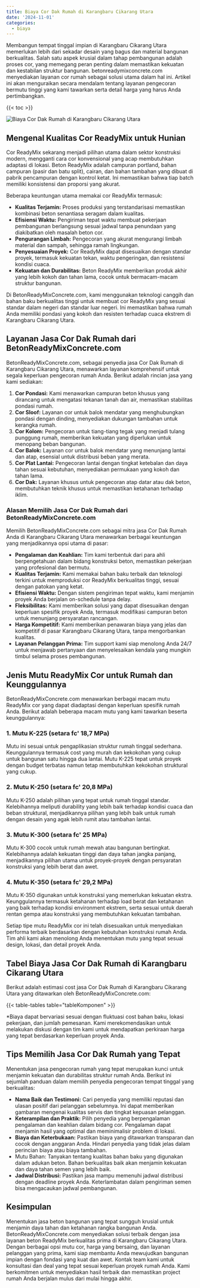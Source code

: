 ```yaml
---
title: Biaya Cor Dak Rumah di Karangbaru Cikarang Utara
date: '2024-11-01'
categories:
  - biaya
---
```


Membangun tempat tinggal impian di Karangbaru Cikarang Utara memerlukan lebih dari sekadar desain yang bagus dan material bangunan berkualitas. Salah satu aspek krusial dalam tahap pembangunan adalah proses cor, yang memegang peran penting dalam memastikan kekuatan dan kestabilan struktur bangunan. betonreadymixconcrete.com menyediakan layanan cor rumah sebagai solusi utama dalam hal ini. Artikel ini akan menguraikan secara mendalam tentang layanan pengecoran bermutu tinggi yang kami tawarkan serta detail harga yang harus Anda pertimbangkan.

{{< toc >}}

![Biaya Cor Dak Rumah di Karangbaru Cikarang Utara](https://betoncor8.github.io/cor/harga-beton-readymix-concrete%20(8).png)

## Mengenal Kualitas Cor ReadyMix untuk Hunian

Cor ReadyMix sekarang menjadi pilihan utama dalam sektor konstruksi modern, mengganti cara cor konvensional yang acap membutuhkan adaptasi di lokasi. Beton ReadyMix adalah campuran portland, bahan campuran (pasir dan batu split), cairan, dan bahan tambahan yang dibuat di pabrik pencampuran dengan kontrol ketat. Ini memastikan bahwa tiap batch memiliki konsistensi dan proporsi yang akurat.

Beberapa keuntungan utama memakai cor ReadyMix termasuk:

- **Kualitas Terjamin:** Proses produksi yang terstandarisasi memastikan kombinasi beton senantiasa seragam dalam kualitas.
- **Efisiensi Waktu:** Pengiriman tepat waktu membuat pekerjaan pembangunan berlangsung sesuai jadwal tanpa penundaan yang diakibatkan oleh masalah beton cor.
- **Pengurangan Limbah:** Pengecoran yang akurat mengurangi limbah material dan sampah, sehingga ramah lingkungan.
- **Penyesuaian Proyek:** Cor ReadyMix dapat disesuaikan dengan standar proyek, termasuk kekuatan tekan, waktu pengeringan, dan resistensi kondisi cuaca.
- **Kekuatan dan Durabilitas:** Beton ReadyMix memberikan produk akhir yang lebih kokoh dan tahan lama, cocok untuk bermacam-macam struktur bangunan.

Di BetonReadyMixConcrete.com, kami menggunakan teknologi canggih dan bahan baku berkualitas tinggi untuk membuat cor ReadyMix yang sesuai standar dalam negeri dan standar luar negeri. Ini memastikan bahwa rumah Anda memiliki pondasi yang kokoh dan resisten terhadap cuaca ekstrem di Karangbaru Cikarang Utara.

## Layanan Jasa Cor Dak Rumah dari BetonReadyMixConcrete.com

BetonReadyMixConcrete.com, sebagai penyedia jasa Cor Dak Rumah di Karangbaru Cikarang Utara, menawarkan layanan komprehensif untuk segala keperluan pengecoran rumah Anda. Berikut adalah rincian jasa yang kami sediakan:

1. **Cor Pondasi:** Kami menawarkan campuran beton khusus yang dirancang untuk mengatasi tekanan tanah dan air, memastikan stabilitas pondasi rumah.
2. **Cor Sloof:** Layanan cor untuk balok mendatar yang menghubungkan pondasi dengan dinding, menyediakan dukungan tambahan untuk kerangka rumah.
3. **Cor Kolom:** Pengecoran untuk tiang-tiang tegak yang menjadi tulang punggung rumah, memberikan kekuatan yang diperlukan untuk menopang beban bangunan.
4. **Cor Balok:** Layanan cor untuk balok mendatar yang menunjang lantai dan atap, esensial untuk distribusi beban yang merata.
5. **Cor Plat Lantai:** Pengecoran lantai dengan tingkat ketebalan dan daya tahan sesuai kebutuhan, menyediakan permukaan yang kokoh dan tahan lama.
6. **Cor Dak:** Layanan khusus untuk pengecoran atap datar atau dak beton, membutuhkan teknik khusus untuk memastikan ketahanan terhadap iklim.

### Alasan Memilih Jasa Cor Dak Rumah dari BetonReadyMixConcrete.com

Memilih BetonReadyMixConcrete.com sebagai mitra jasa Cor Dak Rumah Anda di Karangbaru Cikarang Utara menawarkan berbagai keuntungan yang menjadikannya opsi utama di pasar:

- **Pengalaman dan Keahlian:** Tim kami terbentuk dari para ahli berpengetahuan dalam bidang konstruksi beton, memastikan pekerjaan yang profesional dan bermutu.
- **Kualitas Terjamin:** Kami memakai bahan baku terbaik dan teknologi terkini untuk memproduksi cor ReadyMix berkualitas tinggi, sesuai dengan patokan yang ketat.
- **Efisiensi Waktu:** Dengan sistem pengiriman tepat waktu, kami menjamin proyek Anda berjalan on-schedule tanpa delay.
- **Fleksibilitas:** Kami memberikan solusi yang dapat disesuaikan dengan keperluan spesifik proyek Anda, termasuk modifikasi campuran beton untuk menunjang persyaratan rancangan.
- **Harga Kompetitif:** Kami memberikan penawaran biaya yang jelas dan kompetitif di pasar Karangbaru Cikarang Utara, tanpa mengorbankan kualitas.
- **Layanan Pelanggan Prima:** Tim support kami siap menolong Anda 24/7 untuk menjawab pertanyaan dan menyelesaikan kendala yang mungkin timbul selama proses pembangunan.

## Jenis Mutu ReadyMix Cor untuk Rumah dan Keunggulannya

BetonReadyMixConcrete.com menawarkan berbagai macam mutu ReadyMix cor yang dapat diadaptasi dengan keperluan spesifik rumah Anda. Berikut adalah beberapa macam mutu yang kami tawarkan beserta keunggulannya:

### 1\. Mutu K-225 (setara fc' 18,7 MPa)

Mutu ini sesuai untuk pengaplikasian struktur rumah tinggal sederhana. Keunggulannya termasuk cost yang murah dan kekokohan yang cukup untuk bangunan satu hingga dua lantai. Mutu K-225 tepat untuk proyek dengan budget terbatas namun tetap membutuhkan kekokohan struktural yang cukup.

### 2\. Mutu K-250 (setara fc' 20,8 MPa)

Mutu K-250 adalah pilihan yang tepat untuk rumah tinggal standar. Kelebihannya meliputi durability yang lebih baik terhadap kondisi cuaca dan beban struktural, menjadikannya pilihan yang lebih baik untuk rumah dengan desain yang agak lebih rumit atau tambahan lantai.

### 3\. Mutu K-300 (setara fc' 25 MPa)

Mutu K-300 cocok untuk rumah mewah atau bangunan bertingkat. Kelebihannya adalah kekuatan tinggi dan daya tahan jangka panjang, menjadikannya pilihan utama untuk proyek-proyek dengan persyaratan konstruksi yang lebih berat dan awet.

### 4\. Mutu K-350 (setara fc' 29,2 MPa)

Mutu K-350 digunakan untuk konstruksi yang memerlukan kekuatan ekstra. Keunggulannya termasuk ketahanan terhadap load berat dan ketahanan yang baik terhadap kondisi environment ekstrem, serta sesuai untuk daerah rentan gempa atau konstruksi yang membutuhkan kekuatan tambahan.

Setiap tipe mutu ReadyMix cor ini telah disesuaikan untuk menyediakan performa terbaik berdasarkan dengan kebutuhan konstruksi rumah Anda. Tim ahli kami akan menolong Anda menentukan mutu yang tepat sesuai design, lokasi, dan detail proyek Anda.

## Tabel Biaya Jasa Cor Dak Rumah di Karangbaru Cikarang Utara

Berikut adalah estimasi cost jasa Cor Dak Rumah di Karangbaru Cikarang Utara yang ditawarkan oleh BetonReadyMixConcrete.com:

{{< table-tables table="tableKomponen" >}}

\*Biaya dapat bervariasi sesuai dengan fluktuasi cost bahan baku, lokasi pekerjaan, dan jumlah pemesanan. Kami merekomendasikan untuk melakukan diskusi dengan tim kami untuk mendapatkan perkiraan harga yang tepat berdasarkan keperluan proyek Anda.

## Tips Memilih Jasa Cor Dak Rumah yang Tepat

Menentukan jasa pengecoran rumah yang tepat merupakan kunci untuk menjamin kekuatan dan durabilitas struktur rumah Anda. Berikut ini sejumlah panduan dalam memilih penyedia pengecoran tempat tinggal yang berkualitas:

- **Nama Baik dan Testimoni:** Cari penyedia yang memiliki reputasi dan ulasan positif dari pelanggan sebelumnya. Ini dapat memberikan gambaran mengenai kualitas servis dan tingkat kepuasan pelanggan.
- **Keterampilan dan Praktik:** Pilih penyedia yang berpengalaman pengalaman dan keahlian dalam bidang cor. Pengalaman dapat menjamin hasil yang optimal dan meminimalisir problem di lokasi.
- **Biaya dan Keterbukaan:** Pastikan biaya yang ditawarkan transparan dan cocok dengan anggaran Anda. Hindari penyedia yang tidak jelas dalam perincian biaya atau biaya tambahan.
- Mutu Bahan: Tanyakan tentang kualitas bahan baku yang digunakan dalam adukan beton. Bahan berkualitas baik akan menjamin kekuatan dan daya tahan semen yang lebih baik.
- **Jadwal Distribusi:** Pastikan jasa mampu memenuhi jadwal distribusi dengan deadline proyek Anda. Keterlambatan dalam pengiriman semen bisa mengacaukan jadwal pembangunan.

## Kesimpulan

Menentukan jasa beton bangunan yang tepat sungguh krusial untuk menjamin daya tahan dan ketahanan rangka bangunan Anda. BetonReadyMixConcrete.com menyediakan solusi terbaik dengan jasa layanan beton ReadyMix berkualitas prima di Karangbaru Cikarang Utara. Dengan berbagai opsi mutu cor, harga yang bersaing, dan layanan pelanggan yang prima, kami siap membantu Anda mewujudkan bangunan impian dengan fondasi yang kuat dan awet. Kontak team kami untuk konsultasi dan deal yang tepat sesuai keperluan proyek rumah Anda. Kami berkomitmen untuk menyediakan hasil terbaik dan memastikan project rumah Anda berjalan mulus dari mulai hingga akhir.
